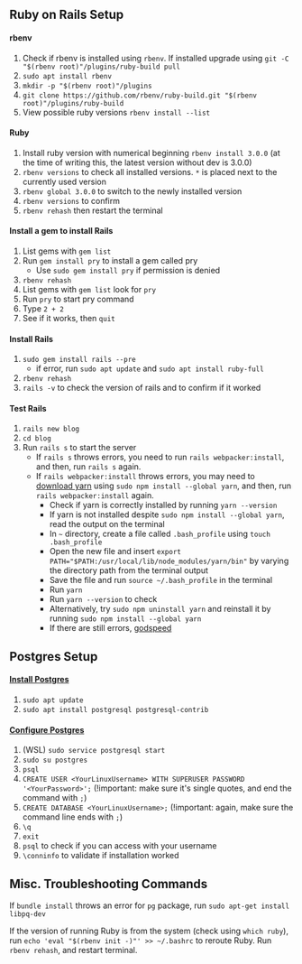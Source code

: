 ## Ruby on Rails Setup

#### rbenv

1. Check if rbenv is installed using `rbenv`. If installed upgrade using `git -C "$(rbenv root)"/plugins/ruby-build pull`
1. `sudo apt install rbenv`
1. `mkdir -p "$(rbenv root)"/plugins`
1. `git clone https://github.com/rbenv/ruby-build.git "$(rbenv root)"/plugins/ruby-build`
1. View possible ruby versions `rbenv install --list`

#### Ruby

1. Install ruby version with numerical beginning `rbenv install 3.0.0` (at the time of writing this, the latest version without dev is 3.0.0)
1. `rbenv versions` to check all installed versions. `*` is placed next to the currently used version
1. `rbenv global 3.0.0` to switch to the newly installed version
1. `rbenv versions` to confirm
1. `rbenv rehash` then restart the terminal

#### Install a gem to install Rails

1. List gems with `gem list`
1. Run `gem install pry` to install a gem called pry
   - Use `sudo gem install pry` if permission is denied
1. `rbenv rehash`
1. List gems with `gem list` look for `pry`
1. Run `pry` to start pry command
1. Type `2 + 2`
1. See if it works, then `quit`

#### Install Rails

1. `sudo gem install rails --pre`
   - if error, run `sudo apt update` and `sudo apt install ruby-full`
1. `rbenv rehash`
1. `rails -v` to check the version of rails and to confirm if it worked

#### Test Rails

1. `rails new blog`
1. `cd blog`
1. Run `rails s` to start the server
   - If `rails s` throws errors, you need to run `rails webpacker:install`, and then, run `rails s` again.
   - If `rails webpacker:install` throws errors, you may need to [download yarn](https://classic.yarnpkg.com/en/docs/install/#linux-stable) using `sudo npm install --global yarn`, and then, run `rails webpacker:install` again.
     - Check if yarn is correctly installed by running `yarn --version`
     - If yarn is not installed despite `sudo npm install --global yarn`, read the output on the terminal
     - In `~` directory, create a file called `.bash_profile` using `touch .bash_profile`
     - Open the new file and insert `export PATH="$PATH:/usr/local/lib/node_modules/yarn/bin"` by varying the directory path from the terminal output
     - Save the file and run `source ~/.bash_profile` in the terminal
     - Run `yarn`
     - Run `yarn --version` to check
     - Alternatively, try `sudo npm uninstall yarn` and reinstall it by running `sudo npm install --global yarn`
     - If there are still errors, [godspeed](https://stackoverflow.com/questions/40317578/yarn-global-command-not-working)

## Postgres Setup

#### [Install Postgres](https://www.digitalocean.com/community/tutorials/how-to-install-postgresql-on-ubuntu-20-04-quickstart)

1. `sudo apt update`
1. `sudo apt install postgresql postgresql-contrib`

#### [Configure Postgres](https://tuts.alexmercedcoder.com/2021/2/linuxpostgres/)

1. (WSL) `sudo service postgresql start`
1. `sudo su postgres`
1. `psql`
1. `CREATE USER <YourLinuxUsername> WITH SUPERUSER PASSWORD '<YourPassword>';` (!important: make sure it's single quotes, and end the command with `;`)
1. `CREATE DATABASE <YourLinuxUsername>;` (!important: again, make sure the command line ends with `;`)
1. `\q`
1. `exit`
1. `psql` to check if you can access with your username
1. `\conninfo` to validate if installation worked

## Misc. Troubleshooting Commands

If `bundle install` throws an error for `pg` package, run `sudo apt-get install libpq-dev`

If the version of running Ruby is from the system (check using `which ruby`), run `echo 'eval "$(rbenv init -)"' >> ~/.bashrc` to reroute Ruby. Run `rbenv rehash`, and restart terminal.

